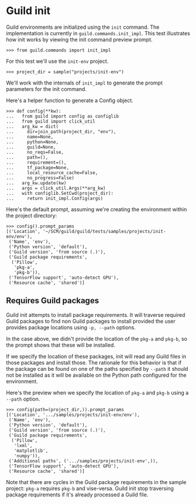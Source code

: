 # Guild init

Guild environments are initialized using the `init` command. The
implementation is currently in `guild.commands.init_impl`. This test
illustrates how init works by viewing the init command preview prompt.

    >>> from guild.commands import init_impl

For this test we'll use the `init-env` project.

    >>> project_dir = sample("projects/init-env")

We'll work with the internals of `init_impl` to generate the prompt
parameters for the init command.

Here's a helper function to generate a Config object.

    >>> def config(**kw):
    ...   from guild import config as configlib
    ...   from guild import click_util
    ...   arg_kw = dict(
    ...     dir=join_path(project_dir, "env"),
    ...     name=None,
    ...     python=None,
    ...     guild=None,
    ...     no_reqs=False,
    ...     path=(),
    ...     requirement=(),
    ...     tf_package=None,
    ...     local_resource_cache=False,
    ...     no_progress=False)
    ...   arg_kw.update(kw)
    ...   args = click_util.Args(**arg_kw)
    ...   with configlib.SetCwd(project_dir):
    ...     return init_impl.Config(args)

Here's the default prompt, assuming we're creating the environment
within the project directory:

    >>> config().prompt_params
    [('Location', '~/SCM/guild/guild/tests/samples/projects/init-env/env'),
     ('Name', 'env'),
     ('Python version', 'default'),
     ('Guild version', 'from source (.)'),
     ('Guild package requirements',
      ('Pillow',
       'pkg-a',
       'pkg-b')),
     ('TensorFlow support', 'auto-detect GPU'),
     ('Resource cache', 'shared')]

## Requires Guild packages

Guild init attempts to install package requirements. It will traverse
required Guild packages to find non Guild packages to install provided
the user provides package locations using `-p, --path` options.

In the case above, we didn't provide the location of the `pkg-a` and
`pkg-b`, so the prompt shows that these will be installed.

If we specify the location of these packages, init will read any Guild
files in those packages and install those. The rationale for this
behavior is that if the package can be found on one of the paths
specified by `--path` it should not be installed as it will be
available on the Python path configured for the environment.

Here's the preview when we specify the location of `pkg-a` and `pkg-b`
using a `--path` option.

    >>> config(path=(project_dir,)).prompt_params
    [('Location', '.../samples/projects/init-env/env'),
     ('Name', 'env'),
     ('Python version', 'default'),
     ('Guild version', 'from source (.)'),
     ('Guild package requirements',
      ('Pillow',
       'lxml',
       'matplotlib',
       'numpy')),
     ('Additional paths', ('.../samples/projects/init-env',)),
     ('TensorFlow support', 'auto-detect GPU'),
     ('Resource cache', 'shared')]

Note that there are cycles in the Guild package requirements in the
sample project: `pkg-a` requires `pkg-b` and vise-versa. Guild init
stop traversing package requirements if it's already processed a Guild
file.
